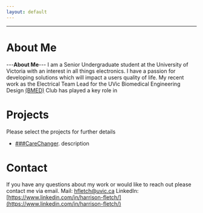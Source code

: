 ```yaml
---
layout: default
---
```

---
# About Me
---**About Me**---
I am a Senior Undergraduate student at the University of Victoria with an interest in all things electronics. I have a passion for developing solutions which will impact a users quality of life. My recent work as the Electrical Team Lead for the UVic Biomedical Engineering Design [(BMED)](https://www.uvicbmedesign.com/) Club has played a key role in 

# Projects
Please select the projects for further details

- [###CareChanger](./another-page.html).
  description
 
# Contact 
If you have any questions about my work or would like to reach out please contact me via email.
Mail: hfletch@uvic.ca
LinkedIn: [https://www.linkedin.com/in/harrison-fletch/](https://www.linkedin.com/in/harrison-fletch/)
